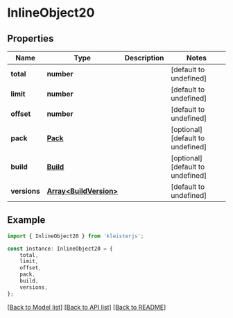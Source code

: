 # InlineObject20


## Properties

Name | Type | Description | Notes
------------ | ------------- | ------------- | -------------
**total** | **number** |  | [default to undefined]
**limit** | **number** |  | [default to undefined]
**offset** | **number** |  | [default to undefined]
**pack** | [**Pack**](Pack.md) |  | [optional] [default to undefined]
**build** | [**Build**](Build.md) |  | [optional] [default to undefined]
**versions** | [**Array&lt;BuildVersion&gt;**](BuildVersion.md) |  | [default to undefined]

## Example

```typescript
import { InlineObject20 } from 'kleisterjs';

const instance: InlineObject20 = {
    total,
    limit,
    offset,
    pack,
    build,
    versions,
};
```

[[Back to Model list]](../README.md#documentation-for-models) [[Back to API list]](../README.md#documentation-for-api-endpoints) [[Back to README]](../README.md)
